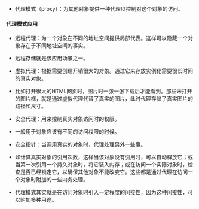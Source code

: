 + 代理模式（proxy）：为其他对象提供一种代理以控制对这个对象的访问。

#### 代理模式应用
+ 远程代理：为一个对象在不同的地址空间提供局部代表。这样可以隐藏一个对象存在于不同地址空间的事实。
 * 远程存储就是该应用场景之一。
+ 虚拟代理：根据需要创建开销很大的对象。通过它来存放实例化需要很长时间的真实对象。
 * 比如打开很大的HTML网页时，图片时一张一张下载后才能看到。那些未打开的图片框，就是通过虚拟代理代替了真实的图片，此时代理存储了真实图片的路径和尺寸。
+ 安全代理：用来控制真实对象访问时的权限。
 * 一般用于对象应该有不同的访问权限的时候。
+ 安全指针：当调用真实的对象时，代理处理另外一些事。
 * 如计算真实对象的引用次数，这样当该对象没有引用时，可以自动释放它；或当第一次引用一个持久对象时，将它装入内存；或在访问一个实际对象时，检查是否已经锁定它，以确保其他对象不能改变它。这些都是通过代理在访问一个对象时附加的一些内务处理。


+ 代理模式其实就是在访问对象时引入一定程度的间接性，因为这种间接性，可以附加多种用途。
